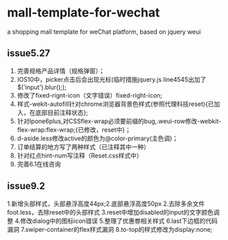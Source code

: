 # mall-template-for-wechat
a shopping mall template for weChat platform, based on jquery weui

## issue5.27
1. 完善规格产品详情（规格弹窗）；
2. IOS10中，picker点击后会出现光标(临时措施jquery.js line4545出加了 $('input').blur(););
3. 修改了fixed-rignt-icon（文字错误）fixed-right-icon;
4. 样式-wekit-autofill针对chrome浏览器背景色样式(参照代理科技reset){已加入，在底部目前注释状态};
5. 针对Ipone6plus,对CSSflex-wrap必须要前缀的bug,.weui-row修改-webkit-flex-wrap:flex-wrap;{已修改，reset中}；
6. d-aside.less修改active的颜色为@color-primary(主色调)；
7. 订单结算的地方写了两种样式（已注释其中一种）
8. 针对红点hint-num写注释（Reset.css样式中）
9. 完善6.1在线咨询

## issue9.2
1.新增头部样式，头部悬浮高度44px;2.底部悬浮高度50px
2.去除多余文件foot.less，去除reset中的头部样式
3.reset中增加disabled的input的文字颜色调整
4.修改dialog中的图标icon错误
5.整理了优惠劵相关样式
6.last下边框的代码漏洞
7.swiper-container的flex样式漏洞
8.to-top的样式修改为display:none;
